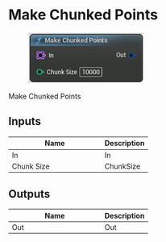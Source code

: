 # Make Chunked Points

<div align="left" data-full-width="false">

<figure><img src="Make_Chunked_Points.png" alt=""><figcaption></figcaption></figure>

</div>

Make Chunked Points

## Inputs

<table>
<thead><tr><th width="170">Name</th><th>Description</th></tr></thead>
<tbody>
<tr><td>In</td><td>In</td></tr>
<tr><td>Chunk Size</td><td>ChunkSize</td></tr>
</tbody>
</table>

## Outputs

<table>
<thead><tr><th width="170">Name</th><th>Description</th></tr></thead>
<tbody>
<tr><td>Out</td><td>Out</td></tr>
</tbody>
</table>